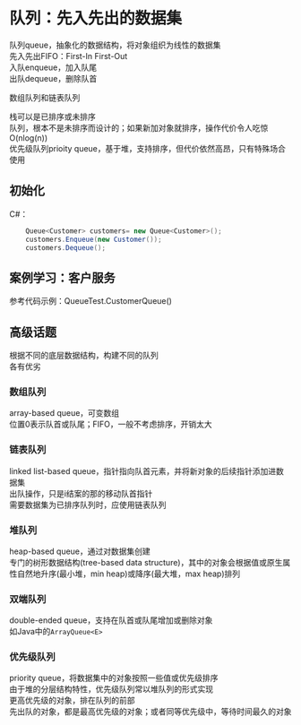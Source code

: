 ﻿# 队列：先入先出的数据集

队列queue，抽象化的数据结构，将对象组织为线性的数据集  
先入先出FIFO：First-In First-Out  
入队enqueue，加入队尾  
出队dequeue，删除队首

数组队列和链表队列

栈可以是已排序或未排序  
队列，根本不是未排序而设计的；如果新加对象就排序，操作代价令人吃惊O(nlog(n))  
优先级队列prioity queue，基于堆，支持排序，但代价依然高昂，只有特殊场合使用  

## 初始化

C#：
```csharp
    Queue<Customer> customers= new Queue<Customer>();
    customers.Enqueue(new Customer());
    customers.Dequeue();
```

## 案例学习：客户服务

参考代码示例：QueueTest.CustomerQueue()  

## 高级话题

根据不同的底层数据结构，构建不同的队列  
各有优劣

### 数组队列

array-based queue，可变数组  
位置0表示队首或队尾；FIFO，一般不考虑排序，开销太大  

### 链表队列

linked list-based queue，指针指向队首元素，并将新对象的后续指针添加进数据集  
出队操作，只是i结案的那的移动队首指针  
需要数据集为已排序队列时，应使用链表队列  

### 堆队列

heap-based queue，通过对数据集创建  
专门的树形数据结构(tree-based data structure)，其中的对象会根据值或原生属性自然地升序(最小堆，min heap)或降序(最大堆，max heap)排列

### 双端队列

double-ended queue，支持在队首或队尾增加或删除对象  
如Java中的`ArrayQueue<E>`  

### 优先级队列

priority queue，将数据集中的对象按照一些值或优先级排序  
由于堆的分层结构特性，优先级队列常以堆队列的形式实现  
更高优先级的对象，排在队列的前部  
先出队的对象，都是最高优先级的对象；或者同等优先级中，等待时间最久的对象  
